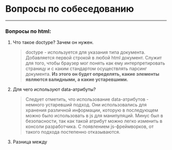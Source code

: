 # Вопросы по собеседованию
---
### Вопросы по **html**:

1. Что такое doctype? Зачем он нужен.
   > doctype - используется для указания типа документа. Добавляется первой строкой в любой html документ. Служит для того, чтобы браузер мог понять как ему интерпретировать страницу и с каким стандартом осуществлять парсинг документа. **Из этого он будет определять, какие элементы являются валидными, а какие устаревшими.**

2. Для чего используют data-атрибуты?
   > Следует отметить, что использование data-атрибутов - немного устаревший подход. Они использовались для хранения различной информации, которую в последующем можно было использовать в js для манипуляций. Минус был в безопасности, так как такой атрибут можно легко изменить в консоли разработчика. С появлением js-фреймворков, от такого подхода постепенно отказываются.

3. Разница между <script>, <script async> и <script defer>.
   >  Когда происходит чтение html-документа парсер может наткнуться на тег script. <script> - это тег, предназначенный для исполнения js-кода. Проблема: когда парсер доходит до этого тега, скрипт блокирует дальнейшее чтение документа до момента своего полного исполнения. Извлекается и загружается мгновенно, блокируя дальнейшее чтение html-документа. Поэтому его рекомендуют добавлять в конец html-документа перед <body>. Если тег содержит атрибут async - скрипт извлекается и исполняется параллельно с чтением html-документа. Часто async применяется для скриптов, которые не зависят от других скриптов (аналитика и тп.). Атрибут defer - скрипт будет извлечен при чтении html-страницы, однако его выполнение произойдет после полного парсинга страницы. Если таких скриптов несколько, каждый будет исполняться в том порядке, как он расположен в html. Такое поведение практически идентично обычному тегу скрипт, однако defer гаранитрует что на момент исполнение скрипт-кода DOM-дерево будет полностью готово. Атрибут следует использовать со скриптами, которые взаимодействуют с DOM-элементами.

4. В чем отличие между тэгами strong/em и b/i? Зачем они нужны?
   > Если посмотреть результат в браузере, то теги strong и b делают текст жирным, а теги em и i - делают текст курсивным. Однако теги strong и em предназначены для добавления обернутому элементу логического выделения. К примеру, внутри параграфа обернутое слово будет не только выделено, но и при чтении страницы поисковыми роботами на нем будет сделан акцент, в то время как теги b и i просто изменяют визуальное вид обернутого элемента без добавления семантики или акцента.

5. Что такое canvas и для чего он используется?
   > Canvas - (холст) - это html5 элемент, который можно использовать для вставки изображений, градиентов, сложных анимаций, также он создает область, в которой с помощью js можно рисовать различные объекты, преобразовывать их и взаимодействовать с ними. По сути, это низкоуровневый API, предназначенный для отрисовки графики. Пример использования:

![image](https://user-images.githubusercontent.com/33577099/159160651-a04ce72d-7567-42d1-8d24-b099d0758f6c.png)

---

### Вопросы по **CSS и препроцессорам**:

1. Типы позиционирования в CSS
   
![image](https://user-images.githubusercontent.com/33577099/159160487-ad2b7132-9046-44c5-85da-cef4ffe751de.png)
   
2. Что такое вендорные префиксы и для чего они используются?

   > Вендорный префикс - это приставка к CSS-свойству, которая обеспечивает поддержку данного свойства браузерами, в которых оно не внедрено на постоянной основе. То есть свойство введено в спецификацию CSS, но в конкретном браузере оно находится либо в стадии разработки, либо в стадии тестирования. Причин для их появления несколько: включение в браузер экспериментальных свойств CSS, которые стандартом еще не утверждены и для кроссбраузерности. @@@Спросить где можно узнать про поддержку свойств в разных браузерах@@@ - сервис CanIUse.

3. Порядок наложения элементов в CSS (Stacking Order)?
   > Элементы в html имеют не плоскую, а объемную структуру. Поэтому они способны перекрывать друг друга. Такое поведение регулируется с помощью свойства z-index. Однако при его отсутствии существует свой порядок наложения. Идет он следующим образом, начиная с самого низкого и заканчивая самым верхним: background-border, z-index меньше нуля, элементы pos: static, float элементы, inline-элементы, z-index равным нулю или auto, и в заключении идут элементы с opacity < 1
   
![image](https://user-images.githubusercontent.com/33577099/159161246-8b3adfd1-3251-4511-9056-fe5ae63eccb3.png)

4. Расскажите подробнее про технологии верстки - Flexbox, Grid. В чем разница между этими двумя технологиями? Перечислите основные свойства этих технологий

> Flexbox — это технология для создания сложных гибких макетов за счёт правильного размещения элементов на странице. Flexbox позволяет контролировать размер, порядок и выравнивание элементов по нескольким осям, распределение свободного места между элементами и многое другое. 
> CSS Grid Layout представляет двумерную сетку для CSS. Grid (здесь и далее подразумевается CSS Grid Layout ) можно использовать для размещения основных областей страницы или небольших элементов пользовательского интерфейса. В этой статье описывается компоновка сетки CSS и новая терминология, которая является частью спецификации CSS Grid Layout Level 1. Функции, показанные в этом обзоре, будут более подробно описаны в остальной части данного руководства.
> Главное отличие Flexbox от CSS Grid определяется размерностью. По сути, Flexbox создавался для одноразмерных макетов, а CSS Grid можно было применять к двухмерным макетам. Поэтому CSS Grid может одновременно настраивать и строки, и колонки.

5. Расскажите про препроцессоры. Что это такое? Какими вы пользуетесь? В чем их преимущества? (миксины, расширения/наследования, переменные, примеры использования)

---

### Вопросы по **JS**

1. Что такое чистая функция?
   > Чистая функция - одна из концепций ФП (функционального программирования). Она должна удовлетворять двум условиям: 1) в ней не должно быть побочных эффектов, 2) каждый раз она возвращает одинаковый результат когда вызывается с тем же набором аргументов. К побочным эффектам можно отнести: видоизменение входных парамеров, http-запросы и DOM-запросы, изменение в файловой системе, а также вывод на экран.

2. Как передаются параметры в функцию: по ссылке или по значению? 
   > Параметры, которые передаются в функцию, всегда передаются по значению, однако в переменные, представляющие объекты записаны ссылки на эти объекты. Поэтому когда в функцию передают объект и изменяют свойство этого объекта, это изменение сохраняется в объекте при выходе из функции. Поэтому может возникнуть ощущение того, что параметры в функцию передаются по ссылке. НО если изменить значение переменной, представляющий объект, то это изменение никак не повлияет на объект, находящийся за пределом функции.

![image](https://user-images.githubusercontent.com/33577099/159163989-5496d823-6b9d-4c89-af63-feec099d3538.png)

   > В функцию передаются 3 параметра, внутри функции примитив умножают, св-во первого объекта изменяют, второй объект пытаются переопределить. В результате только второй объект изменился, так как обновление произошло по ссылке

3. Что такое объектная обертка?
   > Это понятие тесно связано со спецификой языка JS. Даже у примитивов есть свои методы. Такое поведение возможно благодаря объектной обертки. Дело в том, что в момент исполнения кода примитив временно преобразуется в объект. Это тоже самое, как если б в момент применения метода использовался конструктор new String('').method() У каждого примитива кроме null и undefined есть такой объект обертка. После работы со свойством или методом временный объект отбрасывается.

4. Что такое цикл event loop. Объясните, как он работает.
   > Javascript является однопоточным языком программирования. Для такого потока выделяется область памяти, которая называется стэк. В стэке хранятся фреймы - локальные переменные и аргументы вызываемых функций. Список событий, которые должны обрабатываться, формируют очередь событий. Когда стэк освобождается, движок может обработать любое событие из этой очереди. Координирование этого процесса и происходит в event loop. По сути это бесконечный цикл, в котором выполняется многочисленные обработчики событий. Если очередь пустая, движок браузера ждет пока поступит новое событие. Если не пустая - первое событие извлекается и обрабботчик начинает его выполнять и так до бесконечности.

![image](https://user-images.githubusercontent.com/33577099/159164877-391970c7-ba88-492c-8e96-c20b1d2b4205.png)

5. This в JS. Расскажите что это. Чем отличаются методы bind, call, apply.
   > This - это контекст вызова или ссылка на значение объекта, который в данный момент выполняет или вызывает функцию. В соответствии с этим this может принимать абсолютно разные значения - это может быть глобальный объект или объект события и тд. This способна меняться в зависимости от контекста выполнения из-за такой неопределенности периодически возникает такая проблема как потеря функцией контекста вызова, и для того, чтобы ее исправить, можно использовать один из трех методов: call, apply или bind. bind - возвращает новую функцию, call принимает вторым аргументом и последующими примитив, а apply один массив.
   
6. Асинхронный JS. Что такое промисы? В чем отличие Promise.all от Promise.race
   > Промисы - один из приемов работы с асинхронным кодом в JS. Промис это объект который может вернуть одно значение в будущем: либо выполненное значение, либо причина, по которой промис не был выполнен - ошибку. Промис может находиться в одном из трех возможных состояний: выполнено (fullfield - успешно), rejected, pending (выполняется). При использовании промисов можно добавлять cb функции для обработки выполненного значения или причиной отказа. Для такого взаимодействия используется chaining - цепочка вызовов.

---
   
### Вопросы по **React**

1. Какие методы жизненного цикла компонента существуют в React?
   > render() — единственный обязательный метод в классовом компоненте.
При вызове он проверяет this.props и this.state и возвращает один из следующих вариантов: Элемент React, Массивы и фрагменты, Порталы, Строки и числа, Booleans или null
   ---
   > constructor() - Конструктор компонента React вызывается до того, как компонент будет примонтирован. В начале конструктора необходимо вызывать super(props). Если это не сделать, this.props не будет определён. Это может привести к багам.
Конструкторы в React обычно используют для двух целей: Инициализация внутреннего состояния через присвоение объекта this.state. Привязка обработчиков событий к экземпляру.
Конструктор — единственное место, где можно напрямую изменять this.state. В остальных методах необходимо использовать this.setState().
   ---
   > componentDidMount() - вызывается сразу после монтирования (то есть, вставки компонента в DOM). В этом методе должны происходить действия, которые требуют наличия DOM-узлов. Это хорошее место для создания сетевых запросов.
Этот метод подходит для настройки подписок. Но не забудьте отписаться от них в componentWillUnmount().
   ---
   > componentDidUpdate(prevProps, prevState, snapshot) - вызывается сразу после обновления. Не вызывается при первом рендере. Метод позволяет работать с DOM при обновлении компонента. Также он подходит для выполнения таких сетевых запросов, которые выполняются на основании результата сравнения текущих пропсов с предыдущими. Если пропсы не изменились, новый запрос может и не требоваться.
   ---
   > componentWillUnmount() - вызывается непосредственно перед размонтированием и удалением компонента. В этом методе выполняется необходимый сброс: отмена таймеров, сетевых запросов и подписок, созданных в componentDidMount().
   ---
   > shouldComponentUpdate(nextProps, nextState) - вызывается перед рендером, когда получает новые пропсы или состояние. Значение по умолчанию равно true. Этот метод нужен только для повышения производительности.. Но не опирайтесь на его возможность «предотвратить» рендер, это может привести к багам. Вместо этого используйте PureComponent, который позволяет не описывать поведение shouldComponentUpdate() вручную. PureComponent поверхностно сравнивает пропсы и состояние и позволяет не пропустить необходимое обновление.
   ---
   > static getDerivedStateFromProps(props, state) - вызывается непосредственно перед вызовом метода render, как при начальном монтировании, так и при последующих обновлениях. Он должен вернуть объект для обновления состояния или null, чтобы ничего не обновлять.
Этот метод существует для редких случаев, когда состояние зависит от изменений в пропсах.
   ---
   > getSnapshotBeforeUpdate(prevProps, prevState) - вызывается прямо перед этапом «фиксирования» (например, перед добавлением в DOM). Он позволяет вашему компоненту брать некоторую информацию из DOM (например, положение прокрутки) перед её возможным изменением. Любое значение, возвращаемое этим методом жизненного цикла, будет передано как параметр componentDidUpdate().
   ---
   > static getDerivedStateFromError(error) - Этот метод жизненного цикла вызывается после возникновения ошибки у компонента-потомка. Он получает ошибку в качестве параметра и возвращает значение для обновления состояния. getDerivedStateFromError() вызывается во время этапа «рендера». Поэтому здесь запрещены любые побочные эффекты, но их можно использовать в componentDidCatch().
   ---
   > componentDidCatch(error, info) - Этот метод жизненного цикла вызывается после возникновения ошибки у компонента-потомка. Он получает два параметра: error — перехваченная ошибка, info — объект с ключом componentStack, содержащий информацию о компоненте, в котором произошла ошибка. Метод можно использовать для логирования ошибок.
   
   ![image](https://user-images.githubusercontent.com/33577099/159166239-550fc9fe-f4d2-484b-a346-c61cf60cae7d.png)

---

2. Что такое Виртуальная DOM? 
   > Виртуальный DOM (VDOM) — это концепция программирования, в которой идеальное или «виртуальное» представление пользовательского интерфейса хранится в памяти и синхронизируется с «настоящим» DOM при помощи библиотеки, такой как ReactDOM. Этот процесс называется согласованием. Поскольку «виртуальный DOM» — это скорее паттерн, чем конкретная технология, этим термином иногда обозначают разные понятия. В мире React «виртуальный DOM» обычно ассоциируется с React-элементами , поскольку они являются объектами, представляющими пользовательский интерфейс. Тем не менее, React также использует внутренние объекты, называемые «волокнами» (fibers), чтобы хранить дополнительную информацию о дереве компонентов. Их также можно считать частью реализации «виртуального DOM» в React.
   
3. Что такое PureComponent?
   > React.PureComponent похож на React.Component. Отличие заключается в том, что React.Component не реализует shouldComponentUpdate(), а React.PureComponent реализует его поверхностным сравнением пропсов и состояния. Если метод render() вашего React-компонента всегда рендерит одинаковый результат при одних и тех же пропсах и состояниях, для повышения производительности в некоторых случаях вы можете использовать React.PureComponent. Метод shouldComponentUpdate() базового класса React.PureComponent делает только поверхностное сравнение объектов. Если они содержат сложные структуры данных, это может привести к неправильной работе для более глубоких различий (то есть, различий, не выраженных на поверхности структуры). Наследуйте класс PureComponent только тогда, когда вы ожидаете использовать простые пропсы и состояние
   
4. Что такое хуки в React?
   > Хуки — нововведение в React 16.8, которое позволяет использовать состояние и другие возможности React без написания классов. Хуки — это функции, с помощью которых вы можете «подцепиться» к состоянию и методам жизненного цикла React из функциональных компонентов. Хуки не работают внутри классов — они дают вам возможность использовать React без классов. Хук состояния - useState:
   ```
     import React, { useState } from 'react';

     function Example() {
       // Объявляем новую переменную состояния "count"
       const [count, setCount] = useState(0);

       return (
         <div>
           <p>You clicked {count} times</p>
           <button onClick={() => setCount(count + 1)}>
             Нажми на меня
           </button>
         </div>
       );
     }
   ```
  
   > Вызов useState возвращает две вещи: текущее значение состояния и функцию для его обновления. Эту функцию можно использовать где угодно, например, в обработчике событий. Она схожа с this.setState в классах, но не сливает новое и старое состояние вместе. Единственный аргумент useState — это начальное состояние. В примере выше — это 0, так как наш счётчик начинается с нуля. Хук эффекта - useEffect
   
   ```
      import React, { useState, useEffect } from 'react';

      function Example() {
        const [count, setCount] = useState(0);

        // По принципу componentDidMount и componentDidUpdate:
        useEffect(() => {
          // Обновляем заголовок документа, используя API браузера
          document.title = `Вы нажали ${count} раз`;
        });

        return (
          <div>
            <p>Вы нажали {count} раз</p>
            <button onClick={() => setCount(count + 1)}>
              Нажми на меня
            </button>
          </div>
        );
      }
   ```
   > Когда вы вызываете useEffect, React получает указание запустить вашу функцию с «эффектом» после того, как он отправил изменения в DOM. Поскольку эффекты объявляются внутри компонента, у них есть доступ к его пропсам и состоянию. По умолчанию, React запускает эффекты после каждого рендера, включая первый рендер.
